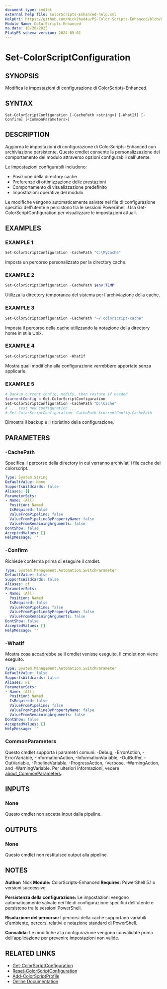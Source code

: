 ```yaml
---
document type: cmdlet
external help file: ColorScripts-Enhanced-help.xml
HelpUri: https://github.com/Nick2bad4u/PS-Color-Scripts-Enhanced/blob/main/ColorScripts-Enhanced/it/Set-ColorScriptConfiguration.md
Module Name: ColorScripts-Enhanced
ms.date: 10/26/2025
PlatyPS schema version: 2024-05-01
---
```


# Set-ColorScriptConfiguration

## SYNOPSIS

Modifica le impostazioni di configurazione di ColorScripts-Enhanced.

## SYNTAX

```
Set-ColorScriptConfiguration [-CachePath <string>] [-WhatIf] [-Confirm] [<CommonParameters>]
```

## DESCRIPTION

Aggiorna le impostazioni di configurazione di ColorScripts-Enhanced con archiviazione persistente. Questo cmdlet consente la personalizzazione del comportamento del modulo attraverso opzioni configurabili dall'utente.

Le impostazioni configurabili includono:
- Posizione della directory cache
- Preferenze di ottimizzazione delle prestazioni
- Comportamento di visualizzazione predefinito
- Impostazioni operative del modulo

Le modifiche vengono automaticamente salvate nei file di configurazione specifici dell'utente e persistono tra le sessioni PowerShell. Usa Get-ColorScriptConfiguration per visualizzare le impostazioni attuali.

## EXAMPLES

### EXAMPLE 1

```powershell
Set-ColorScriptConfiguration -CachePath "C:\MyCache"
```

Imposta un percorso personalizzato per la directory cache.

### EXAMPLE 2

```powershell
Set-ColorScriptConfiguration -CachePath $env:TEMP
```

Utilizza la directory temporanea del sistema per l'archiviazione della cache.

### EXAMPLE 3

```powershell
Set-ColorScriptConfiguration -CachePath "~/.colorscript-cache"
```

Imposta il percorso della cache utilizzando la notazione della directory home in stile Unix.

### EXAMPLE 4

```powershell
Set-ColorScriptConfiguration -WhatIf
```

Mostra quali modifiche alla configurazione verrebbero apportate senza applicarle.

### EXAMPLE 5

```powershell
# Backup current config, modify, then restore if needed
$currentConfig = Get-ColorScriptConfiguration
Set-ColorScriptConfiguration -CachePath "D:\Cache"
# ... test new configuration ...
# Set-ColorScriptConfiguration -CachePath $currentConfig.CachePath
```

Dimostra il backup e il ripristino della configurazione.

## PARAMETERS

### -CachePath

Specifica il percorso della directory in cui verranno archiviati i file cache dei colorscript.

```yaml
Type: System.String
DefaultValue: None
SupportsWildcards: false
Aliases: []
ParameterSets:
- Name: (All)
  Position: Named
  IsRequired: false
  ValueFromPipeline: false
  ValueFromPipelineByPropertyName: false
  ValueFromRemainingArguments: false
DontShow: false
AcceptedValues: []
HelpMessage: ''
```

### -Confirm

Richiede conferma prima di eseguire il cmdlet.

```yaml
Type: System.Management.Automation.SwitchParameter
DefaultValue: false
SupportsWildcards: false
Aliases: cf
ParameterSets:
- Name: (All)
  Position: Named
  IsRequired: false
  ValueFromPipeline: false
  ValueFromPipelineByPropertyName: false
  ValueFromRemainingArguments: false
DontShow: false
AcceptedValues: []
HelpMessage: ''
```

### -WhatIf

Mostra cosa accadrebbe se il cmdlet venisse eseguito. Il cmdlet non viene eseguito.

```yaml
Type: System.Management.Automation.SwitchParameter
DefaultValue: false
SupportsWildcards: false
Aliases: wi
ParameterSets:
- Name: (All)
  Position: Named
  IsRequired: false
  ValueFromPipeline: false
  ValueFromPipelineByPropertyName: false
  ValueFromRemainingArguments: false
DontShow: false
AcceptedValues: []
HelpMessage: ''
```

### CommonParameters

Questo cmdlet supporta i parametri comuni: -Debug, -ErrorAction, -ErrorVariable,
-InformationAction, -InformationVariable, -OutBuffer, -OutVariable, -PipelineVariable,
-ProgressAction, -Verbose, -WarningAction, and -WarningVariable. Per ulteriori informazioni, vedere
[about_CommonParameters](https://go.microsoft.com/fwlink/?LinkID=113216).

## INPUTS

### None

Questo cmdlet non accetta input dalla pipeline.

## OUTPUTS

### None

Questo cmdlet non restituisce output alla pipeline.

## NOTES

**Author:** Nick
**Module:** ColorScripts-Enhanced
**Requires:** PowerShell 5.1 o versioni successive

**Persistenza della configurazione:**
Le impostazioni vengono automaticamente salvate nei file di configurazione specifici dell'utente e persistono tra le sessioni PowerShell.

**Risoluzione del percorso:**
I percorsi della cache supportano variabili d'ambiente, percorsi relativi e notazione standard di PowerShell.

**Convalida:**
Le modifiche alla configurazione vengono convalidate prima dell'applicazione per prevenire impostazioni non valide.

## RELATED LINKS

- [Get-ColorScriptConfiguration](Get-ColorScriptConfiguration.md)
- [Reset-ColorScriptConfiguration](Reset-ColorScriptConfiguration.md)
- [Add-ColorScriptProfile](Add-ColorScriptProfile.md)
- [Online Documentation](https://github.com/Nick2bad4u/ps-color-scripts-enhanced)
